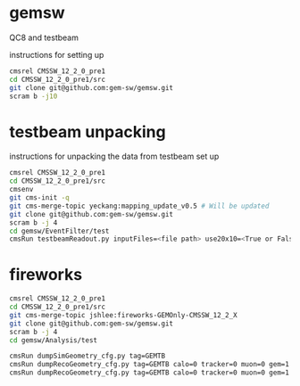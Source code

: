 # gemsw
QC8 and testbeam 

instructions for setting up
```bash
cmsrel CMSSW_12_2_0_pre1
cd CMSSW_12_2_0_pre1/src
git clone git@github.com:gem-sw/gemsw.git
scram b -j10
```

# testbeam unpacking
instructions for unpacking the data from testbeam set up
```bash
cmsrel CMSSW_12_2_0_pre1
cd CMSSW_12_2_0_pre1/src
cmsenv
git cms-init -q
git cms-merge-topic yeckang:mapping_update_v0.5 # Will be updated
git clone git@github.com:gem-sw/gemsw.git
scram b -j 4
cd gemsw/EventFilter/test
cmsRun testbeamReadout.py inputFiles=<file path> use20x10=<True or False> skipBadDigi=False dqm=True reconstruct=True isME0data=<True or False>
```

# fireworks
```bash
cmsrel CMSSW_12_2_0_pre1
cd CMSSW_12_2_0_pre1/src
git cms-merge-topic jshlee:fireworks-GEMOnly-CMSSW_12_2_X
git clone git@github.com:gem-sw/gemsw.git
scram b -j 4
cd gemsw/Analysis/test

cmsRun dumpSimGeometry_cfg.py tag=GEMTB
cmsRun dumpRecoGeometry_cfg.py tag=GEMTB calo=0 tracker=0 muon=0 gem=1 tgeo=0
cmsRun dumpRecoGeometry_cfg.py tag=GEMTB calo=0 tracker=0 muon=0 gem=1 tgeo=1
```
